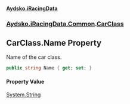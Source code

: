 #### [Aydsko.iRacingData](index.md 'index')
### [Aydsko.iRacingData.Common](index.md#Aydsko.iRacingData.Common 'Aydsko.iRacingData.Common').[CarClass](CarClass.md 'Aydsko.iRacingData.Common.CarClass')

## CarClass.Name Property

Name of the car class.

```csharp
public string Name { get; set; }
```

#### Property Value
[System.String](https://docs.microsoft.com/en-us/dotnet/api/System.String 'System.String')